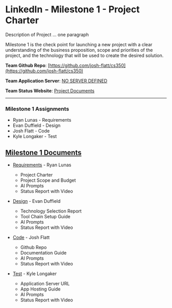 # LinkedIn - Milestone 1 - Project Charter

Description of Project ...   one paragraph

Milestone 1 is the check point for launching a new project with a clear understanding
of the business proposition, scope and priorities of the project, and the technology
that will be used to create the desired solution.

**Team Github Repo**:  [https://github.com/josh-flatt/cs350](https://github.com/josh-flatt/cs350)

**Team Application Server**:  [NO SERVER DEFINED]()

**Team Status Website**:  [Project Documents](https://github.com/josh-flatt/cs350/Documents)

---

### Milestone 1 Assignments

- Ryan Lunas - Requirements
- Evan Duffield - Design
- Josh Flatt - Code
- Kyle Longaker - Test


## [Milestone 1 Documents](https://github.com/josh-flatt/cs350/tree/main/Documents/Milestone-1)

* [Requirements](https://github.com/josh-flatt/cs350/tree/main/Documents/Milestone-1/Requirements) - Ryan Lunas
    * Project Charter
    * Project Scope and Budget
    * AI Prompts
    * Status Report with Video

* [Design](https://github.com/josh-flatt/cs350/tree/main/Documents/Milestone-1/Design) - Evan Duffield
    * Technology Selection Report
    * Tool Chain Setup Guide
    * AI Prompts
    * Status Report with Video

* [Code](https://github.com/josh-flatt/cs350/tree/main/Documents/Milestone-1/Code) - Josh Flatt
    * Github Repo
    * Documentation Guide
    * AI Prompts
    * Status Report with Video

* [Test](https://github.com/josh-flatt/cs350/tree/main/Documents/Milestone-1/Test) - Kyle Longaker
    * Application Server URL
    * App Hosting Guide
    * AI Prompts
    * Status Report with Video
